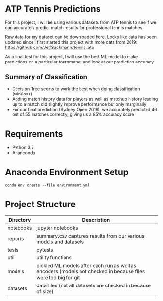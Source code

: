 # ATP Tennis Predictions

For this project, I will be using various datasets from ATP tennis to see if we can accurately predict match results for professional tennis matches

Raw data for my dataset can be downloaded here. Looks like data has been updated since I first started this project with more data from 2019: https://github.com/JeffSackmann/tennis_atp

As a final test for this project, I will use the best ML model to make predictions on a particular tournmanet and look at our prediction accuracy


## Summary of Classification

* Decision Tree seems to work the best when doing classification (win/loss)
* Adding match history data for players as well as matchup history leading up to a match did slightly improve performance but only marginally
* For our final prediction (Sydney Open 2019), we accurately predicted 46 out of 55 matches correctly, giving us a 85% accuracy score

# Requirements

* Python 3.7
* Ananconda

# Anaconda Environment Setup

```
conda env create --file environment.yml
```

# Project Structure

| Directory | Description |
| ---------- | ---------- |
| notebooks | jupyter notebooks |
| reports | summary.csv captures results from our various models and datasets |
| tests | pytests |
| util | utility functions |
| models | pickled ML models after each run as well as encoders (models not checked in because files were too big for git |
| datasets | data files (not all datasets are checked in because of size) |


